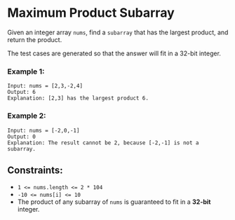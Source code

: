 # Maximum Product Subarray

Given an integer array `nums`, find a `subarray` that has the largest product, and return the product.

The test cases are generated so that the answer will fit in a 32-bit integer.

### Example 1:

```
Input: nums = [2,3,-2,4]
Output: 6
Explanation: [2,3] has the largest product 6.
```

### Example 2:

```
Input: nums = [-2,0,-1]
Output: 0
Explanation: The result cannot be 2, because [-2,-1] is not a subarray.
```

## Constraints:

- `1 <= nums.length <= 2 * 104`
- `-10 <= nums[i] <= 10`
- The product of any subarray of `nums` is guaranteed to fit in a **32-bit** integer.

